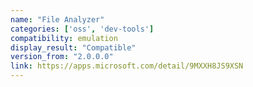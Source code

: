 ```yaml
---
name: "File Analyzer"
categories: ['oss', 'dev-tools']
compatibility: emulation
display_result: "Compatible"
version_from: "2.0.0.0"
link: https://apps.microsoft.com/detail/9MXXH8JS9XSN
---
```

